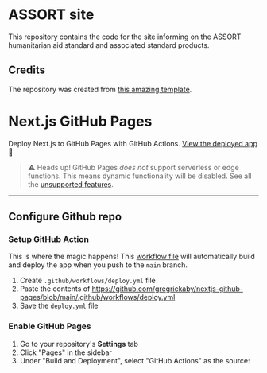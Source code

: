 # ASSORT site

This repository contains the code for the site informing on the ASSORT humanitarian aid standard and associated standard products.

## Credits

The repository was created from [this amazing template](https://github.com/gregrickaby/nextjs-github-pages).

# Next.js GitHub Pages

Deploy Next.js to GitHub Pages with GitHub Actions. [View the deployed app](https://gregrickaby.github.io/nextjs-github-pages/) 🚀

> ⚠️ Heads up! GitHub Pages _does not_ support serverless or edge functions. This means dynamic functionality will be disabled. See all the [unsupported features](https://nextjs.org/docs/app/building-your-application/deploying/static-exports#unsupported-features).

---

## Configure Github repo

### Setup GitHub Action

This is where the magic happens! This [workflow file](https://github.com/gregrickaby/nextjs-github-pages/blob/main/.github/workflows/deploy.yml) will automatically build and deploy the app when you push to the `main` branch.

1. Create `.github/workflows/deploy.yml` file
2. Paste the contents of <https://github.com/gregrickaby/nextjs-github-pages/blob/main/.github/workflows/deploy.yml>
3. Save the `deploy.yml` file

### Enable GitHub Pages

1. Go to your repository's **Settings** tab
2. Click "Pages" in the sidebar
3. Under "Build and Deployment", select "GitHub Actions" as the source:
